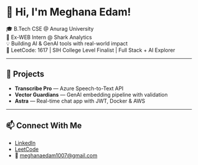  # 👋 Hi, I'm Meghana Edam!  
       
🎓 B.Tech CSE @ Anurag University            
🧠 Ex-WEB Intern @ Shark Analytics        
💡 Building AI & GenAI tools with real-world impact                  
🎯 LeetCode: 1617 | SIH College Level Finalist | Full Stack + AI Explorer                
      
---  
 
## 🚀 Projects 
- **Transcribe Pro** — Azure Speech-to-Text API  
- **Vector Guardians** — GenAI embedding pipeline with validation  
- **Astra** — Real-time chat app with JWT, Docker & AWS 

---

## 📫 Connect With Me
- [LinkedIn](https://linkedin.com/in/meghana-edam-849b11300)  
- [LeetCode](https://leetcode.com/Meghsedam/)  
- 📧 meghanaedam1007@gmail.com
